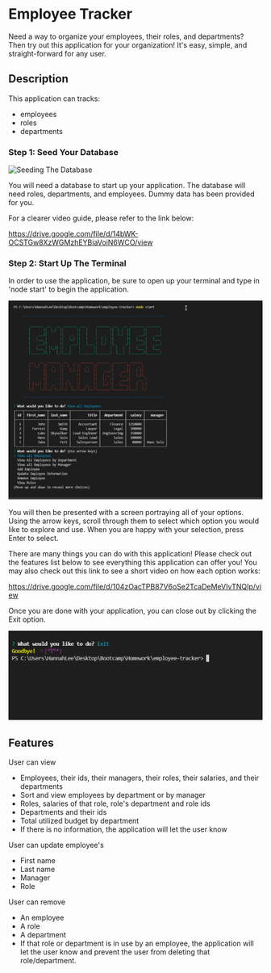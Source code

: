 # Employee Tracker

Need a way to organize your employees, their roles, and departments? Then try out this application for your organization! It's easy, simple, and straight-forward for any user. 

## Description 
This application can tracks:
- employees
- roles
- departments

### Step 1: Seed Your Database
 ![Seeding The Database](./Assets/Employee-Tracker-Seeding-Database.gif)

 You will need a database to start up your application. The database will need roles, departments, and employees. Dummy data has been provided for you. 
 
 For a clearer video guide, please refer to the link below:

 https://drive.google.com/file/d/14bWK-OCSTGw8XzWGMzhEYBiaVoiN6WCO/view

 ### Step 2: Start Up The Terminal

 In order to use the application, be sure to open up your terminal and type in 'node start' to begin the application.

 ![Start Screen](./Assets/start-screen.png)

 You will then be presented with a screen portraying all of your options. Using the arrow keys, scroll through them to select which option you would like to explore and use. When you are happy with your selection, press Enter to select.

 There are many things you can do with this application! Please check out the features list below to see everything this application can offer you! You may also check out this link to see a short video on how each option works: 

https://drive.google.com/file/d/104zOacTPB87V6oSe2TcaDeMeVIvTNQIp/view

Once you are done with your application, you can close out by clicking the Exit option.

![Exit Screen](./Assets/end.png)

 ## Features
User can view
- Employees, their ids, their managers, their roles, their salaries, and their departments
- Sort and view employees by department or by manager
- Roles, salaries of that role, role's department and role ids
- Departments and their ids
- Total utilized budget by department
- If there is no information, the application will let the user know

User can update employee's
- First name
- Last name
- Manager
- Role

User can remove
- An employee
- A role
- A department
- If that role or department is in use by an employee, the application will let the user know and prevent the user from deleting that role/department. 

